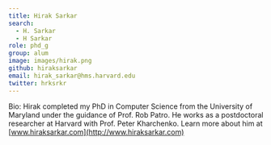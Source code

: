 ```yaml
---
title: Hirak Sarkar
search:
  - H. Sarkar
  - H Sarkar
role: phd_g
group: alum
image: images/hirak.png
github: hiraksarkar
email: hirak_sarkar@hms.harvard.edu
twitter: hrksrkr
---
```


Bio: Hirak completed my PhD in Computer Science from the University of Maryland under the guidance of Prof. Rob Patro. He works as  a postdoctoral researcher at Harvard with Prof. Peter Kharchenko. Learn more about him at [www.hiraksarkar.com](http://www.hiraksarkar.com)

